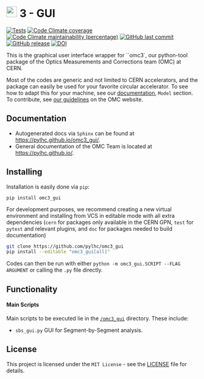 # <img src="https://raw.githubusercontent.com/pylhc/pylhc.github.io/master/docs/assets/logos/OMC_logo.svg" height="28"> 3 - GUI

[![Tests](https://github.com/pylhc/omc3_gui/actions/workflows/coverage.yml/badge.svg?branch=master)](https://github.com/pylhc/omc3_gui/actions/workflows/coverage.yml)
[![Code Climate coverage](https://img.shields.io/codeclimate/coverage/pylhc/omc3_gui.svg?style=popout)](https://codeclimate.com/github/pylhc/omc3_gui)
[![Code Climate maintainability (percentage)](https://img.shields.io/codeclimate/maintainability-percentage/pylhc/omc3_gui.svg?style=popout)](https://codeclimate.com/github/pylhc/omc3_gui)
[![GitHub last commit](https://img.shields.io/github/last-commit/pylhc/omc3_gui.svg?style=popout)](https://github.com/pylhc/omc3_gui/)
[![GitHub release](https://img.shields.io/github/release/pylhc/omc3_gui.svg?style=popout)](https://github.com/pylhc/omc3_gui/)
[![DOI](https://zenodo.org/badge/DOI/10.5281/zenodo.8060665.svg)](https://doi.org/10.5281/zenodo.8060665)

This is the graphical user interface wrapper for ``omc3`, our python-tool package of the Optics Measurements and Corrections team (OMC) at CERN.

Most of the codes are generic and not limited to CERN accelerators, and the package can easily be used for your favorite circular accelerator.
To see how to adapt this for your machine, see our [documentation](https://pylhc.github.io/omc3_gui/), `Model` section. 
To contribute, see [our guidelines](https://pylhc.github.io/packages/development/contributing/) on the OMC website.

## Documentation

- Autogenerated docs via `Sphinx` can be found at <https://pylhc.github.io/omc3_gui/>.
- General documentation of the OMC Team is located at <https://pylhc.github.io/>.

## Installing

Installation is easily done via `pip`:

```
pip install omc3_gui
```


For development purposes, we recommend creating a new virtual environment and installing from VCS in editable mode with all extra dependencies (`cern` for packages only available in the CERN GPN, `test` for `pytest` and relevant plugins, and `doc` for packages needed to build documentation)
```bash
git clone https://github.com/pylhc/omc3_gui
pip install --editable "omc3_gui[all]"
```

Codes can then be run with either `python -m omc3_gui.SCRIPT --FLAG ARGUMENT` or calling the `.py` file directly.

## Functionality

#### Main Scripts

Main scripts to be executed lie in the [`/omc3_gui`](omc3_gui) directory. These include:
- `sbs_gui.py` GUI for Segment-by-Segment analysis.


## License

This project is licensed under the `MIT License` - see the [LICENSE](LICENSE) file for details.
